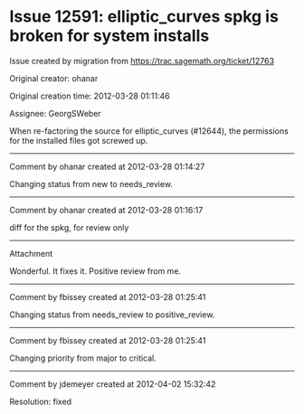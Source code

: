# Issue 12591: elliptic_curves spkg is broken for system installs

Issue created by migration from https://trac.sagemath.org/ticket/12763

Original creator: ohanar

Original creation time: 2012-03-28 01:11:46

Assignee: GeorgSWeber

When re-factoring the source for elliptic_curves (#12644), the permissions for the installed files got screwed up.


---

Comment by ohanar created at 2012-03-28 01:14:27

Changing status from new to needs_review.


---

Comment by ohanar created at 2012-03-28 01:16:17

diff for the spkg, for review only


---

Attachment

Wonderful. It fixes it. Positive review from me.


---

Comment by fbissey created at 2012-03-28 01:25:41

Changing status from needs_review to positive_review.


---

Comment by fbissey created at 2012-03-28 01:25:41

Changing priority from major to critical.


---

Comment by jdemeyer created at 2012-04-02 15:32:42

Resolution: fixed
